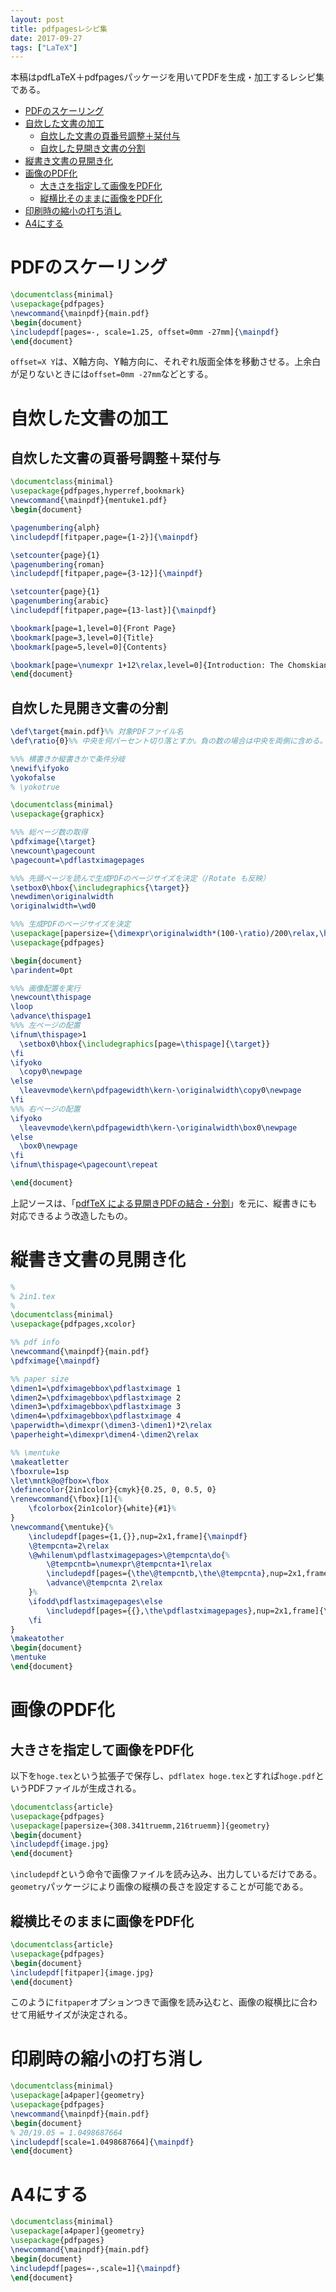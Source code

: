 ```yaml
---
layout: post
title: pdfpagesレシピ集
date: 2017-09-27
tags: ["LaTeX"]
---
```


本稿はpdfLaTeX＋pdfpagesパッケージを用いてPDFを生成・加工するレシピ集である。

- [PDFのスケーリング](#pdfのスケーリング)
- [自炊した文書の加工](#自炊した文書の加工)
  - [自炊した文書の頁番号調整＋栞付与](#自炊した文書の頁番号調整栞付与)
  - [自炊した見開き文書の分割](#自炊した見開き文書の分割)
- [縦書き文書の見開き化](#縦書き文書の見開き化)
- [画像のPDF化](#画像のpdf化)
  - [大きさを指定して画像をPDF化](#大きさを指定して画像をpdf化)
  - [縦横比そのままに画像をPDF化](#縦横比そのままに画像をpdf化)
- [印刷時の縮小の打ち消し](#印刷時の縮小の打ち消し)
- [A4にする](#a4にする)

# PDFのスケーリング
```tex
\documentclass{minimal}
\usepackage{pdfpages}
\newcommand{\mainpdf}{main.pdf}
\begin{document}
\includepdf[pages=-, scale=1.25, offset=0mm -27mm]{\mainpdf}
\end{document}
```

`offset=X Y`は、X軸方向、Y軸方向に、それぞれ版面全体を移動させる。上余白が足りないときには`offset=0mm -27mm`などとする。

# 自炊した文書の加工
## 自炊した文書の頁番号調整＋栞付与
```tex
\documentclass{minimal}
\usepackage{pdfpages,hyperref,bookmark}
\newcommand{\mainpdf}{mentuke1.pdf}
\begin{document}

\pagenumbering{alph}
\includepdf[fitpaper,page={1-2}]{\mainpdf}

\setcounter{page}{1}
\pagenumbering{roman}
\includepdf[fitpaper,page={3-12}]{\mainpdf}

\setcounter{page}{1}
\pagenumbering{arabic}
\includepdf[fitpaper,page={13-last}]{\mainpdf}

\bookmark[page=1,level=0]{Front Page}
\bookmark[page=3,level=0]{Title}
\bookmark[page=5,level=0]{Contents}

\bookmark[page=\numexpr 1+12\relax,level=0]{Introduction: The Chomskian Perspective on Language Study}
\end{document}
```

## 自炊した見開き文書の分割
```tex
\def\target{main.pdf}%% 対象PDFファイル名
\def\ratio{0}%% 中央を何パーセント切り落とすか。負の数の場合は中央を両側に含める。-99〜99の百分率値を指定。

%%% 横書きか縦書きかで条件分岐
\newif\ifyoko
\yokofalse
% \yokotrue

\documentclass{minimal}
\usepackage{graphicx}

%%% 総ページ数の取得
\pdfximage{\target}
\newcount\pagecount
\pagecount=\pdflastximagepages

%%% 先頭ページを読んで生成PDFのページサイズを決定（/Rotate も反映）
\setbox0\hbox{\includegraphics{\target}}
\newdimen\originalwidth
\originalwidth=\wd0

%%% 生成PDFのページサイズを決定
\usepackage[papersize={\dimexpr\originalwidth*(100-\ratio)/200\relax,\ht0},margin=0pt]{geometry}
\usepackage{pdfpages}

\begin{document}
\parindent=0pt

%%% 画像配置を実行
\newcount\thispage
\loop
\advance\thispage1
%%% 左ページの配置
\ifnum\thispage>1
  \setbox0\hbox{\includegraphics[page=\thispage]{\target}}
\fi
\ifyoko
  \copy0\newpage
\else
  \leavevmode\kern\pdfpagewidth\kern-\originalwidth\copy0\newpage
\fi
%%% 右ページの配置
\ifyoko
  \leavevmode\kern\pdfpagewidth\kern-\originalwidth\box0\newpage
\else
  \box0\newpage
\fi
\ifnum\thispage<\pagecount\repeat

\end{document}
```

上記ソースは、「[pdfTeX による見開きPDFの結合・分割](https://doratex.hatenablog.jp/entry/20160610/1465560005)」を元に、縦書きにも対応できるよう改造したもの。

# 縦書き文書の見開き化
```tex
%
% 2in1.tex
%
\documentclass{minimal}
\usepackage{pdfpages,xcolor}

%% pdf info
\newcommand{\mainpdf}{main.pdf}
\pdfximage{\mainpdf}

%% paper size
\dimen1=\pdfximagebbox\pdflastximage 1
\dimen2=\pdfximagebbox\pdflastximage 2
\dimen3=\pdfximagebbox\pdflastximage 3
\dimen4=\pdfximagebbox\pdflastximage 4
\paperwidth=\dimexpr(\dimen3-\dimen1)*2\relax
\paperheight=\dimexpr\dimen4-\dimen2\relax

%% \mentuke
\makeatletter
\fboxrule=1sp
\let\mntk@o@fbox=\fbox
\definecolor{2in1color}{cmyk}{0.25, 0, 0.5, 0}
\renewcommand{\fbox}[1]{%
    \fcolorbox{2in1color}{white}{#1}%
}
\newcommand{\mentuke}{%
    \includepdf[pages={1,{}},nup=2x1,frame]{\mainpdf}
    \@tempcnta=2\relax
    \@whilenum\pdflastximagepages>\@tempcnta\do{%
        \@tempcntb=\numexpr\@tempcnta+1\relax
        \includepdf[pages={\the\@tempcntb,\the\@tempcnta},nup=2x1,frame]{\mainpdf}
        \advance\@tempcnta 2\relax
    }%
    \ifodd\pdflastximagepages\else
        \includepdf[pages={{},\the\pdflastximagepages},nup=2x1,frame]{\mainpdf}
    \fi
}
\makeatother
\begin{document}
\mentuke
\end{document}
```

# 画像のPDF化
## 大きさを指定して画像をPDF化
以下を`hoge.tex`という拡張子で保存し、`pdflatex hoge.tex`とすれば`hoge.pdf`というPDFファイルが生成される。

```tex
\documentclass{article}
\usepackage{pdfpages}
\usepackage[papersize={308.341truemm,216truemm}]{geometry}
\begin{document}
\includepdf{image.jpg}
\end{document}
```

`\includepdf`という命令で画像ファイルを読み込み、出力しているだけである。`geometry`パッケージにより画像の縦横の長さを設定することが可能である。

## 縦横比そのままに画像をPDF化
```tex
\documentclass{article}
\usepackage{pdfpages}
\begin{document}
\includepdf[fitpaper]{image.jpg}
\end{document}
```

このように`fitpaper`オプションつきで画像を読み込むと、画像の縦横比に合わせて用紙サイズが決定される。

<!-- # PDFファイルの連結
以下はA5サイズの本を作っているとき、左右のページをつなげてA4用紙に出力するやりかたである。デザインを確認したいときなどに有用である。

```tex
\documentclass[a4paper,landscape]{article}
\usepackage{pdfpages}
\begin{document}
\includepdf[pages={28,29},nup=2x1]{mybook.pdf}
\end{document}
```

`pages={28,29}`は28～29ページだけを読み込む設定、`nup`は複数ページを一枚に並べる設定である。`nup=2x1`は2行×1列で並べるという意味になる。 -->

<!-- # 自炊したPDFファイルの加工と連結

```tex
\documentclass{article}
\usepackage{pdfpages}
\usepackage[a5paper]{geometry}
\begin{document}
\includepdf[pages=-,scale=1.25,offset=-14mm -23mm]{1.pdf}
\includepdf[pages=-,scale=1.25,offset=-14mm -23mm]{2.pdf}
\includepdf[pages=-,scale=1.25,offset=-14mm -23mm]{3.pdf}
\includepdf[pages=-,scale=1.25,offset=-14mm -23mm]{4.pdf}
\includepdf[pages=-,scale=1.25,offset=-14mm -23mm]{5.pdf}
\includepdf[pages=-,scale=1.25,offset=-14mm -23mm]{6.pdf}
\includepdf[pages=-,scale=1.25,offset=-14mm -23mm]{7.pdf}
\end{document}
```

```tex
\documentclass{article}
\usepackage{pdfpages}
\usepackage[a4paper,landscape]{geometry}
\newcount\K
\newcommand{\createPDF}{%
    \K=0
    \loop\ifnum\K<134 % while(K<pagecount)
        \includepdf[pages=-,scale=1.15,offset=-12mm 2mm]{\the\K.png}
    \advance\K by 1 % K++
    \repeat % end while
}
\begin{document}
\createPDF
\end{document}
```

scaleオプションとoffsetオプションを指定してやると周囲の切り落としが可能となる。 -->

<!-- # 奇数ページ・偶数ページで異なる処理をする

```tex
\documentclass{article}
\usepackage{pdfpages}
\usepackage[a4paper]{geometry}
\newcommand{\targetpdf}{main.pdf}
\pdfximage{\targetpdf}
\newcount\pagecount
\pagecount=\pdflastximagepages
\advance\pagecount by 1
\newcount\K
\newcommand{\createPDF}{%
    \K=1
    \loop\ifnum\K<\pagecount
        \ifodd\K
            \includepdf[pages={\the\K},scale=1.25,offset=0mm -20mm]{\targetpdf}
        \else
            \includepdf[pages={\the\K},scale=1.25,offset=-15mm -20mm]{\targetpdf}
        \fi
    \advance\K by 1
    \repeat
}
\begin{document}
\createPDF
\end{document}
``` -->

# 印刷時の縮小の打ち消し
```tex
\documentclass{minimal}
\usepackage[a4paper]{geometry}
\usepackage{pdfpages}
\newcommand{\mainpdf}{main.pdf}
\begin{document}
% 20/19.05 = 1.0498687664
\includepdf[scale=1.0498687664]{\mainpdf}
\end{document}
```

# A4にする
```tex
\documentclass{minimal}
\usepackage[a4paper]{geometry}
\usepackage{pdfpages}
\newcommand{\mainpdf}{main.pdf}
\begin{document}
\includepdf[pages=-,scale=1]{\mainpdf}
\end{document}
```

